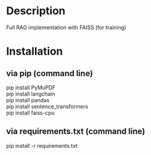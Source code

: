 # Description
Full RAG implementation with FAISS (for training)

# Installation

## via pip (command line)
pip install PyMuPDF  
pip install langchain  
pip install pandas  
pip install sentence_transformers  
pip install faiss-cpu  

## via requirements.txt (command line)
pip install -r requirements.txt
